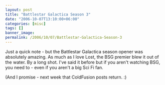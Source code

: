 ```yaml
---
layout: post
title: "Battlestar Galactica Season 3"
date: "2006-10-07T13:10:00+06:00"
categories: [misc]
tags: []
banner_image: 
permalink: /2006/10/07/Battlestar-Galactica-Season-3
---
```


Just a quick note - but the Battlestar Galactica season opener was absolutely amazing. As much as I love Lost, the BSG premier blew it out of the water. By a long shot. I've said it before but if you aren't watching BSG, you need to - even if you aren't a big Sci Fi fan. 

(And I promise - next week that ColdFusion posts return. :)